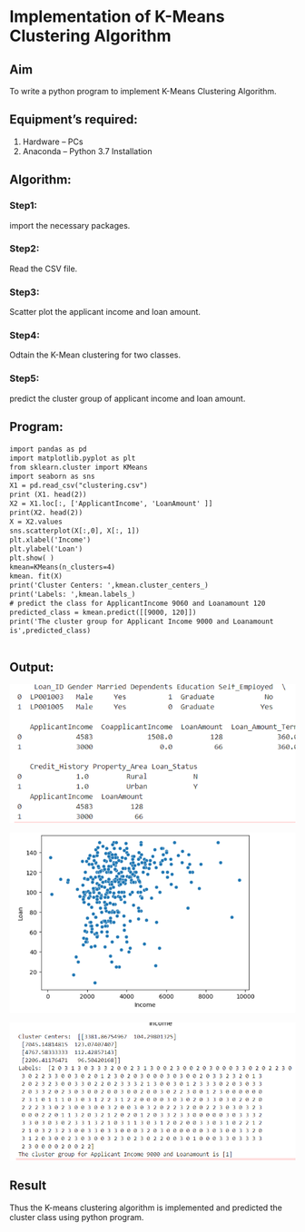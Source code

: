 # Implementation of K-Means Clustering Algorithm
## Aim
To write a python program to implement K-Means Clustering Algorithm.
## Equipment’s required:
1.	Hardware – PCs
2.	Anaconda – Python 3.7 Installation

## Algorithm:

### Step1:
import the necessary packages.

### Step2:
Read the CSV file.

### Step3:
Scatter plot the applicant income and loan amount. 

### Step4:
Odtain the K-Mean clustering for two classes.

### Step5:
predict the cluster group of applicant income and loan amount.

## Program:
```
import pandas as pd
import matplotlib.pyplot as plt
from sklearn.cluster import KMeans
import seaborn as sns
X1 = pd.read_csv("clustering.csv")
print (X1. head(2))
X2 = X1.loc[:, ['ApplicantIncome', 'LoanAmount' ]]
print(X2. head(2))
X = X2.values
sns.scatterplot(X[:,0], X[:, 1])
plt.xlabel('Income')
plt.ylabel('Loan')
plt.show( )
kmean=KMeans(n_clusters=4)
kmean. fit(X)
print('Cluster Centers: ',kmean.cluster_centers_)
print('Labels: ',kmean.labels_)
# predict the class for ApplicantIncome 9060 and Loanamount 120
predicted_class = kmean.predict([[9000, 120]])
print('The cluster group for Applicant Income 9000 and Loanamount is',predicted_class)


```
## Output:
![output](./q1.png)

![output](./q2.png)

![output](./q3.png)


## Result
Thus the K-means clustering algorithm is implemented and predicted the cluster class using python program.
